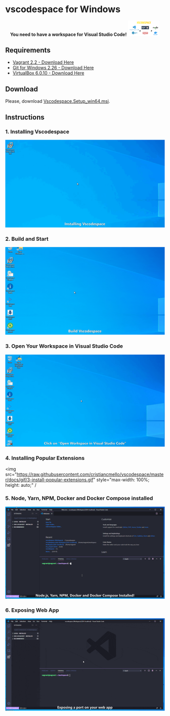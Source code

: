 # vscodespace for Windows

<p align="center">
  <b>You need to have a workspace for Visual Studio Code!</b>
  <img src="docs/png/intro.png" style="max-width: 20%; height: auto;" />
</p>

## Requirements

* [Vagrant 2.2 - Download Here](https://releases.hashicorp.com/vagrant/2.2.9/vagrant_2.2.9_x86_64.msi)
* [Git for Windows 2.26 - Download Here](https://github.com/git-for-windows/git/releases/download/v2.26.2.windows.1/Git-2.26.2-64-bit.exe)
* [VirtualBox 6.0.10 - Download Here](https://download.virtualbox.org/virtualbox/6.0.10/VirtualBox-6.0.10-132072-Win.exe)

## Download

Please, download [Vscodespace.Setup_win64.msi](https://github.com/cristiancmello/vscodespace/releases/download/v1.0.0/Vscodespace.Setup_win64.msi).

## Instructions

### 1. Installing Vscodespace

<img src="https://raw.githubusercontent.com/cristiancmello/vscodespace/master/docs/gif/0-installing-vscodespace.gif" style="max-width: 100%; height: auto;" />

### 2. Build and Start

<img src="https://raw.githubusercontent.com/cristiancmello/vscodespace/master/docs/gif/1-build-and-start-vscodespace.gif" style="max-width: 100%; height: auto;" />

### 3. Open Your Workspace in Visual Studio Code

<img src="https://raw.githubusercontent.com/cristiancmello/vscodespace/master/docs/gif/2-open-in-vscode.gif" style="max-width: 100%; height: auto;" />

### 4. Installing Popular Extensions

<img src="https://raw.githubusercontent.com/cristiancmello/vscodespace/master/docs/gif/3-install-popular-extensions.gif" style="max-width: 100%; height: auto;" /

### 5. Node, Yarn, NPM, Docker and Docker Compose installed

<img src="https://raw.githubusercontent.com/cristiancmello/vscodespace/master/docs/gif/4-verifying-apps-versions.gif" style="max-width: 100%; height: auto;" />

### 6. Exposing Web App

<img src="https://raw.githubusercontent.com/cristiancmello/vscodespace/master/docs/gif/5-exposing-port-webapp.gif" style="max-width: 100%; height: auto;" />
